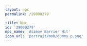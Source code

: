 ```yaml
---
layout: npc
permalink: /29000279

title: Npc
id: '29000279'
npc_name: 'Asimov Barrier Hit'
icon_url: 'portrait/mob/dummy_p.png'
---
```


